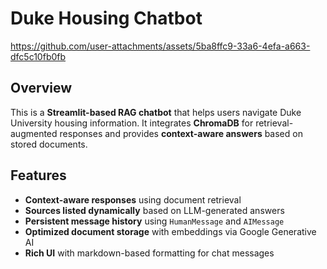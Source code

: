 
# Duke Housing Chatbot


https://github.com/user-attachments/assets/5ba8ffc9-33a6-4efa-a663-dfc5c10fb0fb



## Overview
This is a **Streamlit-based RAG chatbot** that helps users navigate Duke University housing information. It integrates **ChromaDB** for retrieval-augmented responses and provides **context-aware answers** based on stored documents.

##  Features
- **Context-aware responses** using document retrieval
- **Sources listed dynamically** based on LLM-generated answers
- **Persistent message history** using `HumanMessage` and `AIMessage`
- **Optimized document storage** with embeddings via Google Generative AI
-  **Rich UI** with markdown-based formatting for chat messages

